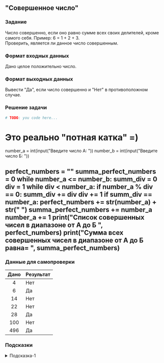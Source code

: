 ## "Совершенное число"

### Задание

Число совершенно, если оно равно сумме всех своих делителей, кроме самого себя. Пример: 6 = 1 + 2 + 3. \
Проверить, является ли данное число совершенным.

### Формат входных данных

Дано целое положительно число.

### Формат выходных данных

Вывести "Да", если число совершенно и "Нет" в противоположном случае.

### Решение задачи

```python
# TODO: you code here...
```
# Это реально "потная катка" =)
number_a = int(input("Введите число А: "))
number_b = int(input("Введите число Б: "))

perfect_numbers = ""
summa_perfect_numbers = 0
while number_a <= number_b:
    summ_div = 0
    div = 1
    while div < number_a:
        if number_a % div == 0:
            summ_div += div
        div += 1
    if summ_div == number_a:
        perfect_numbers += str(number_a) + str(" ")
        summa_perfect_numbers += number_a
    number_a += 1
print("Список совершенных чисел в диапазоне от А до Б ", perfect_numbers)
print("Сумма всех совершенных чисел в диапазоне от А до Б равна= ", summa_perfect_numbers)
---

### Данные для самопроверки

| Дано | Результат |
| :---: | --- |
|    4    | Нет |
|    6    | Да  |
|    14    | Нет |
|    22    | Нет |
|    28    | Да  |
|    100    | Нет  |
|    496   | Да  |
### Подсказки

<details>
<summary>Подсказка-1</summary>
Воспользуйтесь решение предыдущей задачи "Делители числа" и найдите их сумму.
</details>
